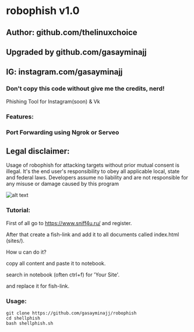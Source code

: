 # robophish v1.0
## Author: github.com/thelinuxchoice
## Upgraded by github.com/gasayminajj
## IG: instagram.com/gasayminajj
### Don't copy this code without give me the credits, nerd! 

Phishing Tool for Instagram(soon) & Vk

### Features:
### Port Forwarding using Ngrok or Serveo

## Legal disclaimer:

Usage of robophish for attacking targets without prior mutual consent is illegal. It's the end user's responsibility to obey all applicable local, state and federal laws. Developers assume no liability and are not responsible for any misuse or damage caused by this program 

![alt text](https://s8.hostingkartinok.com/uploads/images/2020/01/db3b44c2917c791a782f0fd6dc038522.png)
### Tutorial:

First of all go to https://www.sniff4u.ru/ and register.

After that create a fish-link and add it to all documents called index.html (sites/).

How u can do it?

copy all content and paste it to notebook.

search in notebook (often ctrl+f) for 'Your Site'.

and replace it for fish-link.

### Usage:
```
git clone https://github.com/gasayminajj/robophish
cd shellphish
bash shellphish.sh
```
